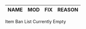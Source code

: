 |NAME| MOD| FIX| REASON|
|--------------------------|--------------------------|---------------------------------------|--------------------------|

Item Ban List Currently Empty
